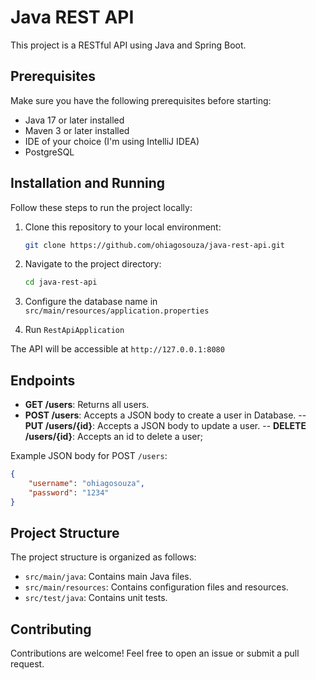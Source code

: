 # Java REST API

This project is a RESTful API using Java and Spring Boot.

## Prerequisites

Make sure you have the following prerequisites before starting:

- Java 17 or later installed
- Maven 3 or later installed
- IDE of your choice (I'm using IntelliJ IDEA)
- PostgreSQL

## Installation and Running

Follow these steps to run the project locally:

1. Clone this repository to your local environment:

   ```bash
   git clone https://github.com/ohiagosouza/java-rest-api.git
   ```

2. Navigate to the project directory:

   ```bash
   cd java-rest-api
   ```

3. Configure the database name in `src/main/resources/application.properties`
4. Run `RestApiApplication`

The API will be accessible at `http://127.0.0.1:8080`

## Endpoints

- **GET /users**: Returns all users.
- **POST /users**: Accepts a JSON body to create a user in Database.
-- **PUT /users/{id}**: Accepts a JSON body to update a user.
-- **DELETE /users/{id}**: Accepts an id to delete a user;
  
Example JSON body for POST `/users`:
```json
{
	"username": "ohiagosouza",
	"password": "1234"
}
```

## Project Structure
The project structure is organized as follows:

- `src/main/java`: Contains main Java files.
- `src/main/resources`: Contains configuration files and resources.
- `src/test/java`: Contains unit tests.

## Contributing
Contributions are welcome! Feel free to open an issue or submit a pull request.
